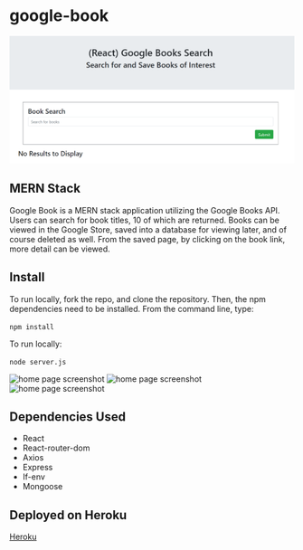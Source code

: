 # google-book

![home page screenshot](./client/public/images/home.png)

## MERN Stack

Google Book is a MERN stack application utilizing the Google Books API.  Users can search for book titles, 10 of which are returned.  Books can be viewed in the Google Store, saved into a database for viewing later, and of course deleted as well.  From the saved page, by clicking on the book link, more detail can be viewed.

## Install

To run locally, fork the repo, and clone the repository.  Then, the npm dependencies need to be installed.  From the command line, type:

```npm install```

To run locally:

```node server.js```

![home page screenshot](./client/public/images/search.png)
![home page screenshot](./client/public/images/saved.png)
![home page screenshot](./client/public/images/view.png)


## Dependencies Used

* React
* React-router-dom
* Axios
* Express
* If-env
* Mongoose

## Deployed on Heroku

[Heroku](https://google-book2020.herokuapp.com/search)




